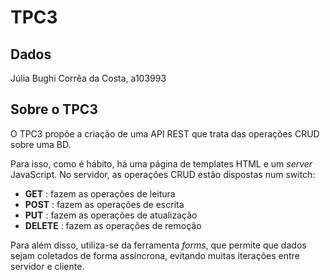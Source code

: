 # TPC3

## Dados

Júlia Bughi Corrêa da Costa, a103993

## Sobre o TPC3

O TPC3 propõe a criação de uma API REST que trata das operações CRUD sobre uma BD.

Para isso, como é hábito, há uma página de templates HTML e um *server* JavaScript. No servidor, as operações CRUD estão dispostas num switch:
+ **GET** : fazem as operações de leitura 
+ **POST** : fazem as operações de escrita
+ **PUT** : fazem as operações de atualização
+ **DELETE** : fazem as operações de remoção

Para além disso, utiliza-se da ferramenta *forms*, que permite que dados sejam coletados de forma assíncrona, evitando muitas iterações entre servidor e cliente.